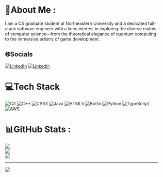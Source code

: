 # 💫About Me :
I am a CS graduate student at Northeastern University and a dedicated full-stack software engineer with a keen interest in exploring the diverse realms of computer science—from the theoretical elegance of quantum computing to the immersive artistry of game development. 

## 🌐Socials
[![LinkedIn](https://img.shields.io/badge/LinkedIn-%230077B5.svg?logo=linkedin&logoColor=white)](https://linkedin.com/in/mrigank-khandelwal) 
[![LinkedIn](https://img.shields.io/badge/Website-%230077B5.svg?logo=website&logoColor=white)](https://mrigank.me) 

# 💻Tech Stack
![C#](https://img.shields.io/badge/c%23-%23239120.svg?style=for-the-badge&logo=c-sharp&logoColor=white) ![C++](https://img.shields.io/badge/c++-%2300599C.svg?style=for-the-badge&logo=c%2B%2B&logoColor=white) ![CSS3](https://img.shields.io/badge/css3-%231572B6.svg?style=for-the-badge&logo=css3&logoColor=white) ![Java](https://img.shields.io/badge/java-%23ED8B00.svg?style=for-the-badge&logo=java&logoColor=white) ![HTML5](https://img.shields.io/badge/html5-%23E34F26.svg?style=for-the-badge&logo=html5&logoColor=white) ![Kotlin](https://img.shields.io/badge/kotlin-%230095D5.svg?style=for-the-badge&logo=kotlin&logoColor=white) ![Python](https://img.shields.io/badge/python-3670A0?style=for-the-badge&logo=python&logoColor=ffdd54) ![TypeScript](https://img.shields.io/badge/typescript-%23007ACC.svg?style=for-the-badge&logo=typescript&logoColor=white) ![AWS](https://img.shields.io/badge/AWS-%23FF9900.svg?style=for-the-badge&logo=amazon-aws&logoColor=white)
# 📊GitHub Stats :
![](https://github-readme-stats.vercel.app/api?username=mrigankkh&theme=radical&hide_border=false&include_all_commits=false&count_private=true)<br/>
![](https://github-readme-streak-stats.herokuapp.com/?user=mrigankkh&theme=radical&hide_border=false)<br/>
![](https://github-readme-stats.vercel.app/api/top-langs/?username=mrigankkh&theme=radical&hide_border=false&include_all_commits=false&count_private=true&layout=compact)

---
[![](https://visitcount.itsvg.in/api?id=mrigankkh&icon=0&color=0)](https://visitcount.itsvg.in)
